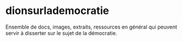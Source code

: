 # dionsurlademocratie
Ensemble de docs, images, extraits, ressources en général qui peuvent servir à disserter sur le sujet de la démocratie.

